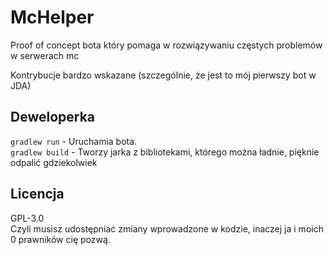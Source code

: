 # McHelper

Proof of concept bota który pomaga w rozwiązywaniu częstych problemów w serwerach mc

Kontrybucje bardzo wskazane (szczególnie, że jest to mój pierwszy bot w JDA)

## Deweloperka

`gradlew run` - Uruchamia bota.  
`gradlew build` - Tworzy jarka z bibliotekami, którego można ładnie, pięknie odpalić gdziekolwiek

## Licencja

GPL-3.0  
Czyli musisz udostępniać zmiany wprowadzone w kodzie, inaczej ja i moich 0 prawników cię pozwą.
